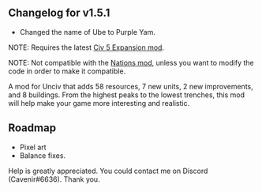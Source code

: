 ## Changelog for v1.5.1
- Changed the name of Ube to Purple Yam.

NOTE: Requires the latest [Civ 5 Expansion mod](https://cdn.discordapp.com/attachments/718432409816662118/718474451200638976/Civ5ExpansionModv3.1.zip).

NOTE: Not compatible with the [Nations mod](https://cdn.discordapp.com/attachments/664739473367760908/716587450323173416/Nations.zip), unless you want to modify the code in order to make it compatible.

A mod for Unciv that adds 58 resources, 7 new units, 2 new improvements, and 8 buildings. From the highest peaks to the lowest trenches, this mod will help make your game more interesting and realistic.

## Roadmap
- Pixel art
- Balance fixes.

Help is greatly appreciated. You could contact me on Discord (Cavenir#6636). Thank you.
